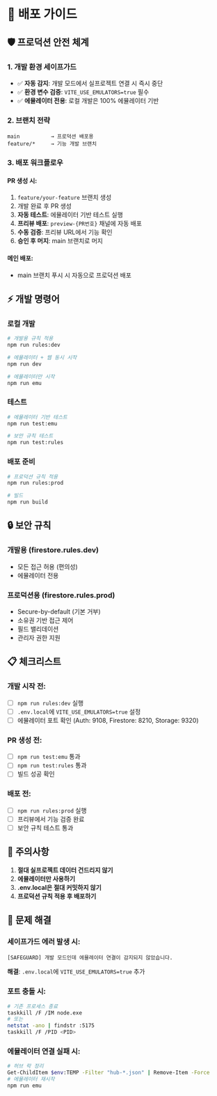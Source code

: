 # 🚀 배포 가이드

## **🛡️ 프로덕션 안전 체계**

### **1. 개발 환경 세이프가드**
- ✅ **자동 감지**: 개발 모드에서 실프로젝트 연결 시 즉시 중단
- ✅ **환경 변수 검증**: `VITE_USE_EMULATORS=true` 필수
- ✅ **에뮬레이터 전용**: 로컬 개발은 100% 에뮬레이터 기반

### **2. 브랜치 전략**
```
main          → 프로덕션 배포용
feature/*     → 기능 개발 브랜치
```

### **3. 배포 워크플로우**

#### **PR 생성 시:**
1. `feature/your-feature` 브랜치 생성
2. 개발 완료 후 PR 생성
3. **자동 테스트**: 에뮬레이터 기반 테스트 실행
4. **프리뷰 배포**: `preview-{PR번호}` 채널에 자동 배포
5. **수동 검증**: 프리뷰 URL에서 기능 확인
6. **승인 후 머지**: main 브랜치로 머지

#### **메인 배포:**
- main 브랜치 푸시 시 자동으로 프로덕션 배포

## **⚡ 개발 명령어**

### **로컬 개발**
```bash
# 개발용 규칙 적용
npm run rules:dev

# 에뮬레이터 + 웹 동시 시작
npm run dev

# 에뮬레이터만 시작
npm run emu
```

### **테스트**
```bash
# 에뮬레이터 기반 테스트
npm run test:emu

# 보안 규칙 테스트
npm run test:rules
```

### **배포 준비**
```bash
# 프로덕션 규칙 적용
npm run rules:prod

# 빌드
npm run build
```

## **🔒 보안 규칙**

### **개발용 (firestore.rules.dev)**
- 모든 접근 허용 (편의성)
- 에뮬레이터 전용

### **프로덕션용 (firestore.rules.prod)**
- Secure-by-default (기본 거부)
- 소유권 기반 접근 제어
- 필드 밸리데이션
- 관리자 권한 지원

## **📋 체크리스트**

### **개발 시작 전:**
- [ ] `npm run rules:dev` 실행
- [ ] `.env.local`에 `VITE_USE_EMULATORS=true` 설정
- [ ] 에뮬레이터 포트 확인 (Auth: 9108, Firestore: 8210, Storage: 9320)

### **PR 생성 전:**
- [ ] `npm run test:emu` 통과
- [ ] `npm run test:rules` 통과
- [ ] 빌드 성공 확인

### **배포 전:**
- [ ] `npm run rules:prod` 실행
- [ ] 프리뷰에서 기능 검증 완료
- [ ] 보안 규칙 테스트 통과

## **🚨 주의사항**

1. **절대 실프로젝트 데이터 건드리지 않기**
2. **에뮬레이터만 사용하기**
3. **.env.local은 절대 커밋하지 않기**
4. **프로덕션 규칙 적용 후 배포하기**

## **🔧 문제 해결**

### **세이프가드 에러 발생 시:**
```
[SAFEGUARD] 개발 모드인데 에뮬레이터 연결이 감지되지 않았습니다.
```
**해결**: `.env.local`에 `VITE_USE_EMULATORS=true` 추가

### **포트 충돌 시:**
```bash
# 기존 프로세스 종료
taskkill /F /IM node.exe
# 또는
netstat -ano | findstr :5175
taskkill /F /PID <PID>
```

### **에뮬레이터 연결 실패 시:**
```bash
# 허브 락 정리
Get-ChildItem $env:TEMP -Filter "hub-*.json" | Remove-Item -Force
# 에뮬레이터 재시작
npm run emu
```
